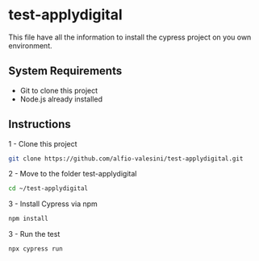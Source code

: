 
# test-applydigital

This file have all the information to install the cypress project on you own environment.

## System Requirements
- Git to clone this project
- Node.js already installed

## Instructions
 1 - Clone this project
 ```bash
git clone https://github.com/alfio-valesini/test-applydigital.git
``` 
2 - Move to the folder test-applydigital
```bash
cd ~/test-applydigital
```
3 - Install Cypress via npm
```bash
npm install
```
3 - Run the test
```bash
npx cypress run
```